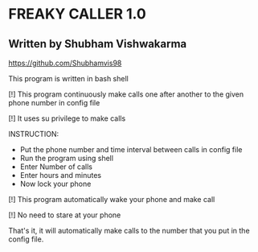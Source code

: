 

#       FREAKY CALLER 1.0

## Written by Shubham Vishwakarma

https://github.com/Shubhamvis98

This program is written in bash shell

[!] This program continuously make calls one after another to the given phone number in config file

[!] It uses su privilege to make calls

INSTRUCTION:

* Put the phone number and time interval between calls in config file
* Run the program using shell
* Enter Number of calls
* Enter hours and minutes
* Now lock your phone

[!] This program automatically wake your phone and make call

[!] No need to stare at your phone

That's it, it will automatically make calls to the number that you put in the config file.


